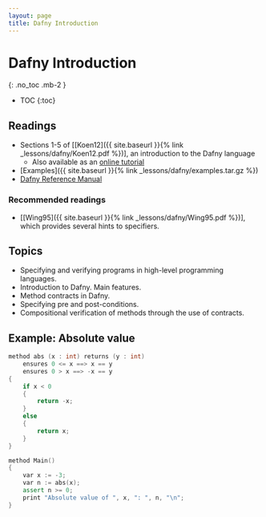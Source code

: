 ```yaml
---
layout: page
title: Dafny Introduction
---
```


# Dafny Introduction
{: .no_toc .mb-2 }

- TOC
{:toc}

## Readings

- Sections 1-5 of [[Koen12]({{ site.baseurl }}{% link _lessons/dafny/Koen12.pdf %})], an introduction to the Dafny language
  - Also available as an [online tutorial](http://rise4fun.com/Dafny/tutorial/guide)
- [Examples]({{ site.baseurl }}{% link _lessons/dafny/examples.tar.gz %})
- [Dafny Reference Manual](https://dafny-lang.github.io/dafny/DafnyRef/DafnyRef)

### Recommended readings

- [[Wing95]({{ site.baseurl }}{% link _lessons/dafny/Wing95.pdf %})], which provides several hints to specifiers.

## Topics

- Specifying and verifying programs in high-level programming languages.
- Introduction to Dafny. Main features.
- Method contracts in Dafny.
- Specifying pre and post-conditions.
- Compositional verification of methods through the use of contracts.

## Example: Absolute value

``` c++
method abs (x : int) returns (y : int)
    ensures 0 <= x ==> x == y
    ensures 0 > x ==> -x == y
{
    if x < 0
    {
        return -x;
    }
    else
    {
        return x;
    }
}

method Main()
{
    var x := -3;
    var n := abs(x);
    assert n >= 0;
    print "Absolute value of ", x, ": ", n, "\n";
}
```
